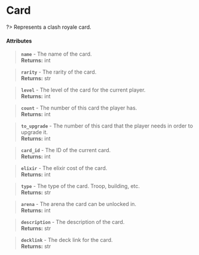 # Card
?> Represents a clash royale card.

#### Attributes
> **`name`** - The name of the card.    
**Returns:** int

> **`rarity`** - The rarity of the card.    
**Returns:** str

> **`level`** - The level of the card for the current player.    
**Returns:** int

> **`count`** - The number of this card the player has.    
**Returns:** int

> **`to_upgrade`** - The number of this card that the player needs in order to upgrade it.    
**Returns:** int

> **`card_id`** - The ID of the current card.    
**Returns:** int

> **`elixir`** - The elixir cost of the card.    
**Returns:** int

> **`type`** - The type of the card. Troop, building, etc.    
**Returns:** str

> **`arena`** - The arena the card can be unlocked in.    
**Returns:** int

> **`description`** - The description of the card.    
**Returns:** str

> **`decklink`** - The deck link for the card.    
**Returns:** str